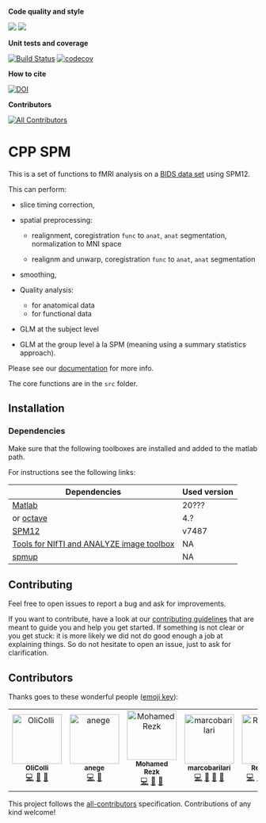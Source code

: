 <!-- lint disable -->

**Code quality and style**

[![](https://img.shields.io/badge/Octave-CI-blue?logo=Octave&logoColor=white)](https://github.com/cpp-lln-lab/CPP_BIDS_SPM_pipeline/actions)
![](https://github.com/cpp-lln-lab/CPP_BIDS_SPM_pipeline/workflows/CI/badge.svg)

**Unit tests and coverage**

[![Build Status](https://travis-ci.com/cpp-lln-lab/CPP_BIDS_SPM_pipeline.svg?branch=master)](https://travis-ci.com/cpp-lln-lab/CPP_BIDS_SPM_pipeline)
[![codecov](https://codecov.io/gh/cpp-lln-lab/CPP_BIDS_SPM_pipeline/branch/master/graph/badge.svg)](https://codecov.io/gh/cpp-lln-lab/CPP_BIDS_SPM_pipeline)

**How to cite**

[![DOI](https://zenodo.org/badge/DOI/10.5281/zenodo.3556173.svg)](https://doi.org/10.5281/zenodo.3556173)

**Contributors**

<!-- ALL-CONTRIBUTORS-BADGE:START - Do not remove or modify this section -->

[![All Contributors](https://img.shields.io/badge/all_contributors-5-orange.svg?style=flat-square)](#contributors)

<!-- ALL-CONTRIBUTORS-BADGE:END -->

<!-- lint enable -->

# CPP SPM

This is a set of functions to fMRI analysis on a
[BIDS data set](https://bids.neuroimaging.io/) using SPM12.

This can perform:

-   slice timing correction,

-   spatial preprocessing:

    -   realignment, coregistration `func` to `anat`, `anat` segmentation,
        normalization to MNI space

    -   realignm and unwarp, coregistration `func` to `anat`, `anat`
        segmentation

-   smoothing,

-   Quality analysis:

    -   for anatomical data
    -   for functional data

-   GLM at the subject level

-   GLM at the group level à la SPM (meaning using a summary statistics
    approach).

Please see our
[documentation](https://cpp-bids-spm.readthedocs.io/en/latest/index.html) for
more info.

The core functions are in the `src` folder.

## Installation

### Dependencies

Make sure that the following toolboxes are installed and added to the matlab
path.

For instructions see the following links:

<!-- lint disable -->

| Dependencies                                                                              | Used version |
| ----------------------------------------------------------------------------------------- | ------------ |
| [Matlab](https://www.mathworks.com/products/matlab.html)                                  | 20???        |
| or [octave](https://www.gnu.org/software/octave/)                                         | 4.?          |
| [SPM12](https://www.fil.ion.ucl.ac.uk/spm/software/spm12/)                                | v7487        |
| [Tools for NIfTI and ANALYZE image toolbox](https://github.com/sergivalverde/nifti_tools) | NA           |
| [spmup](https://github.com/CPernet/spmup)                                                 | NA           |

<!-- lint enable -->

## Contributing

Feel free to open issues to report a bug and ask for improvements.

If you want to contribute, have a look at our
[contributing guidelines](https://github.com/cpp-lln-lab/.github/blob/main/CONTRIBUTING.md)
that are meant to guide you and help you get started. If something is not clear
or you get stuck: it is more likely we did not do good enough a job at
explaining things. So do not hesitate to open an issue, just to ask for
clarification.

## Contributors

Thanks goes to these wonderful people
([emoji key](https://allcontributors.org/docs/en/emoji-key)):

<!-- ALL-CONTRIBUTORS-LIST:START - Do not remove or modify this section -->
<!-- lint disable -->
<table>
  <tr>
    <td align="center"><a href="https://cpplab.be"><img src="https://avatars0.githubusercontent.com/u/55407947?v=4" width="100px;" alt="OliColli"/><br /><sub><b>OliColli</b></sub></a><br /><a href="https://github.com/cpp-lln-lab/CPP_BIDS_SPM_pipeline/commits?author=OliColli" title="Code">💻</a> <a href="#design-OliColli" title="Design">🎨</a> <a href="https://github.com/cpp-lln-lab/CPP_BIDS_SPM_pipeline/commits?author=OliColli" title="Documentation">📖</a></td>
    <td align="center"><a href="https://github.com/anege"><img src="https://avatars0.githubusercontent.com/u/50317099?v=4" width="100px;" alt="anege"/><br /><sub><b>anege</b></sub></a><br /><a href="https://github.com/cpp-lln-lab/CPP_BIDS_SPM_pipeline/commits?author=anege" title="Code">💻</a> <a href="#design-anege" title="Design">🎨</a></td>
    <td align="center"><a href="https://github.com/mohmdrezk"><img src="https://avatars2.githubusercontent.com/u/9597815?v=4" width="100px;" alt="Mohamed Rezk"/><br /><sub><b>Mohamed Rezk</b></sub></a><br /><a href="https://github.com/cpp-lln-lab/CPP_BIDS_SPM_pipeline/commits?author=mohmdrezk" title="Code">💻</a> <a href="#review-mohmdrezk" title="Reviewed Pull Requests">👀</a> <a href="#design-mohmdrezk" title="Design">🎨</a></td>
    <td align="center"><a href="https://github.com/marcobarilari"><img src="https://avatars3.githubusercontent.com/u/38101692?v=4" width="100px;" alt="marcobarilari"/><br /><sub><b>marcobarilari</b></sub></a><br /><a href="https://github.com/cpp-lln-lab/CPP_BIDS_SPM_pipeline/commits?author=marcobarilari" title="Code">💻</a> <a href="#design-marcobarilari" title="Design">🎨</a> <a href="#review-marcobarilari" title="Reviewed Pull Requests">👀</a> <a href="https://github.com/cpp-lln-lab/CPP_BIDS_SPM_pipeline/commits?author=marcobarilari" title="Documentation">📖</a></td>
    <td align="center"><a href="https://remi-gau.github.io/"><img src="https://avatars3.githubusercontent.com/u/6961185?v=4" width="100px;" alt="Remi Gau"/><br /><sub><b>Remi Gau</b></sub></a><br /><a href="https://github.com/cpp-lln-lab/CPP_BIDS_SPM_pipeline/commits?author=Remi-Gau" title="Code">💻</a> <a href="https://github.com/cpp-lln-lab/CPP_BIDS_SPM_pipeline/commits?author=Remi-Gau" title="Documentation">📖</a> <a href="#infra-Remi-Gau" title="Infrastructure (Hosting, Build-Tools, etc)">🚇</a> <a href="#design-Remi-Gau" title="Design">🎨</a> <a href="#review-mohmdrezk" title="Reviewed Pull Requests">👀</a></td>
  </tr>
</table>
<!-- lint enable -->
<!-- ALL-CONTRIBUTORS-LIST:END -->

This project follows the
[all-contributors](https://github.com/all-contributors/all-contributors)
specification. Contributions of any kind welcome!
